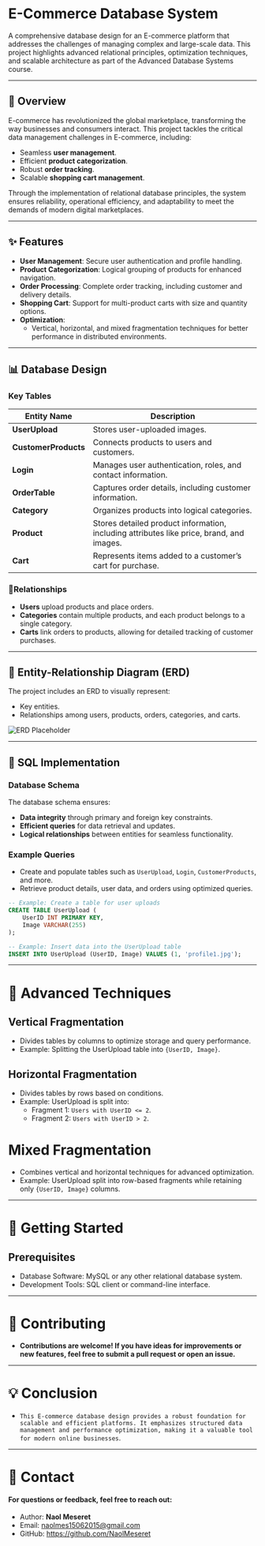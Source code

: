 # E-Commerce Database System

A comprehensive database design for an E-commerce platform that addresses the challenges of managing complex and large-scale data. This project highlights advanced relational principles, optimization techniques, and scalable architecture as part of the Advanced Database Systems course.

---

## 🌟 Overview

E-commerce has revolutionized the global marketplace, transforming the way businesses and consumers interact. This project tackles the critical data management challenges in E-commerce, including:

- Seamless **user management**.
- Efficient **product categorization**.
- Robust **order tracking**.
- Scalable **shopping cart management**.

Through the implementation of relational database principles, the system ensures reliability, operational efficiency, and adaptability to meet the demands of modern digital marketplaces.

---

## ✨ Features

- **User Management**: Secure user authentication and profile handling.
- **Product Categorization**: Logical grouping of products for enhanced navigation.
- **Order Processing**: Complete order tracking, including customer and delivery details.
- **Shopping Cart**: Support for multi-product carts with size and quantity options.
- **Optimization**:
  - Vertical, horizontal, and mixed fragmentation techniques for better performance in distributed environments.

---

## 📊 Database Design

### Key Tables

| **Entity Name**      | **Description**                                                                          |
| -------------------- | ---------------------------------------------------------------------------------------- |
| **UserUpload**       | Stores user-uploaded images.                                                             |
| **CustomerProducts** | Connects products to users and customers.                                                |
| **Login**            | Manages user authentication, roles, and contact information.                             |
| **OrderTable**       | Captures order details, including customer information.                                  |
| **Category**         | Organizes products into logical categories.                                              |
| **Product**          | Stores detailed product information, including attributes like price, brand, and images. |
| **Cart**             | Represents items added to a customer’s cart for purchase.                                |

### 🔗Relationships

- **Users** upload products and place orders.
- **Categories** contain multiple products, and each product belongs to a single category.
- **Carts** link orders to products, allowing for detailed tracking of customer purchases.

---

## 📐 Entity-Relationship Diagram (ERD)

The project includes an ERD to visually represent:

- Key entities.
- Relationships among users, products, orders, categories, and carts.

![ERD Placeholder](../2025ADB/DataBaseProJect2025/E-commerce.png)

---

## 💾 SQL Implementation

### Database Schema

The database schema ensures:

- **Data integrity** through primary and foreign key constraints.
- **Efficient queries** for data retrieval and updates.
- **Logical relationships** between entities for seamless functionality.

### Example Queries

- Create and populate tables such as `UserUpload`, `Login`, `CustomerProducts`, and more.
- Retrieve product details, user data, and orders using optimized queries.

```sql
-- Example: Create a table for user uploads
CREATE TABLE UserUpload (
    UserID INT PRIMARY KEY,
    Image VARCHAR(255)
);

-- Example: Insert data into the UserUpload table
INSERT INTO UserUpload (UserID, Image) VALUES (1, 'profile1.jpg');
```

---

# 🚀 Advanced Techniques

## Vertical Fragmentation

- Divides tables by columns to optimize storage and query performance.
- Example: Splitting the UserUpload table into `{UserID, Image}`.

## Horizontal Fragmentation

- Divides tables by rows based on conditions.
- Example: UserUpload is split into:
  - Fragment 1: `Users with UserID <= 2`.
  - Fragment 2: `Users with UserID > 2`.

# Mixed Fragmentation

- Combines vertical and horizontal techniques for advanced optimization.
- Example: UserUpload split into row-based fragments while retaining only `{UserID, Image}` columns.

---

# 🔧 Getting Started

## Prerequisites

- Database Software: MySQL or any other relational database system.
- Development Tools: SQL client or command-line interface.

---

# 🤝 Contributing

- **Contributions are welcome! If you have ideas for improvements or new features, feel free to submit a pull request or open an issue.**

---

# 💡 Conclusion

- `This E-commerce database design provides a robust foundation for scalable and efficient platforms. It emphasizes structured data management and performance optimization, making it a valuable tool for modern online businesses`.

---

# 🎯 Contact

#### For questions or feedback, feel free to reach out:

- Author: **Naol Meseret**
- Email: naolmes15062015@gmail.com
- GitHub: https://github.com/NaolMeseret
